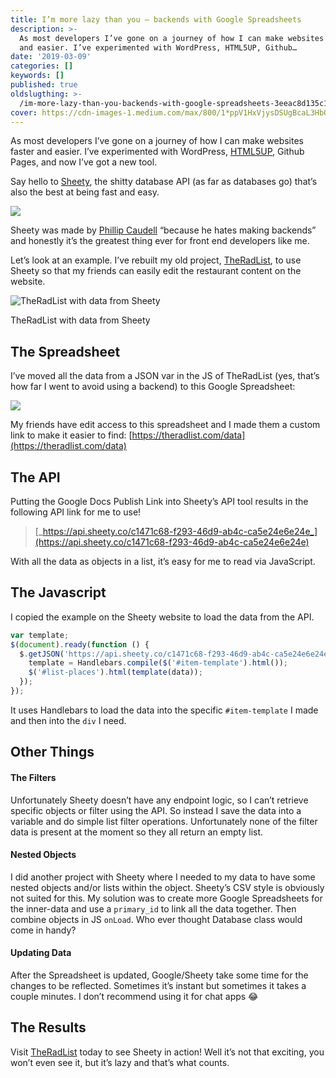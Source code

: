 ```yaml
---
title: I’m more lazy than you — backends with Google Spreadsheets
description: >-
  As most developers I’ve gone on a journey of how I can make websites faster
  and easier. I’ve experimented with WordPress, HTML5UP, Github…
date: '2019-03-09'
categories: []
keywords: []
published: true
oldslugthing: >-
  /im-more-lazy-than-you-backends-with-google-spreadsheets-3eeac8d135c1
cover: https://cdn-images-1.medium.com/max/800/1*ppV1HxVjysDSUgBcaL3HbQ.png
---
```


As most developers I’ve gone on a journey of how I can make websites faster and easier. I’ve experimented with WordPress, [HTML5UP](https://html5up.net), Github Pages, and now I’ve got a new tool.

Say hello to [Sheety](https://sheety.co/), the shitty database API (as far as databases go) that’s also the best at being fast and easy.

![](https://cdn-images-1.medium.com/max/800/1*ppV1HxVjysDSUgBcaL3HbQ.png)

Sheety was made by [Phillip Caudell](http://twitter.com/@phillipcaudell) “because he hates making backends” and honestly it’s the greatest thing ever for front end developers like me.

Let’s look at an example. I’ve rebuilt my old project, [TheRadList](https://medium.com/arjunkalburgi/theradlist-a-new-side-product-e07bf0d3fdd8), to use Sheety so that my friends can easily edit the restaurant content on the website.

![TheRadList with data from Sheety](https://cdn-images-1.medium.com/max/800/1*A8M_qmhSM5Lf3TZTr4LZjA.jpeg)

TheRadList with data from Sheety

## The Spreadsheet

I’ve moved all the data from a JSON var in the JS of TheRadList (yes, that’s how far I went to avoid using a backend) to this Google Spreadsheet:

![](https://cdn-images-1.medium.com/max/800/1*VkNJX7cwCfKx3h7QCqwwGQ.png)

My friends have edit access to this spreadsheet and I made them a custom link to make it easier to find: [https://theradlist.com/data](https://theradlist.com/data)

## The API

Putting the Google Docs Publish Link into Sheety’s API tool results in the following API link for me to use!

> [_https://api.sheety.co/c1471c68-f293-46d9-ab4c-ca5e24e6e24e_](https://api.sheety.co/c1471c68-f293-46d9-ab4c-ca5e24e6e24e)

With all the data as objects in a list, it’s easy for me to read via JavaScript.

## The Javascript

I copied the example on the Sheety website to load the data from the API.

```javascript
var template;
$(document).ready(function () {
  $.getJSON('https://api.sheety.co/c1471c68-f293-46d9-ab4c-ca5e24e6e24e', function (data) {
    template = Handlebars.compile($('#item-template').html());
    $('#list-places').html(template(data));
  });
});
```

It uses Handlebars to load the data into the specific `#item-template` I made and then into the `div` I need.

## Other Things

#### The Filters

Unfortunately Sheety doesn’t have any endpoint logic, so I can’t retrieve specific objects or filter using the API. So instead I save the data into a variable and do simple list filter operations. Unfortunately none of the filter data is present at the moment so they all return an empty list.

#### Nested Objects

I did another project with Sheety where I needed to my data to have some nested objects and/or lists within the object. Sheety’s CSV style is obviously not suited for this. My solution was to create more Google Spreadsheets for the inner-data and use a `primary_id` to link all the data together. Then combine objects in JS `onLoad`. Who ever thought Database class would come in handy?

#### Updating Data

After the Spreadsheet is updated, Google/Sheety take some time for the changes to be reflected. Sometimes it’s instant but sometimes it takes a couple minutes. I don’t recommend using it for chat apps 😂

## The Results

Visit [TheRadList](https://medium.com/arjunkalburgi/theradlist-a-new-side-product-e07bf0d3fdd8) today to see Sheety in action! Well it’s not that exciting, you won’t even see it, but it’s lazy and that’s what counts.
